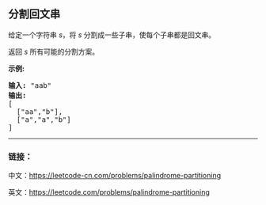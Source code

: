 ## 分割回文串

<p>给定一个字符串 <em>s</em>，将<em> s </em>分割成一些子串，使每个子串都是回文串。</p>

<p>返回 <em>s</em> 所有可能的分割方案。</p>

<p><strong>示例:</strong></p>

<pre><strong>输入:</strong>&nbsp;&quot;aab&quot;
<strong>输出:</strong>
[
  [&quot;aa&quot;,&quot;b&quot;],
  [&quot;a&quot;,&quot;a&quot;,&quot;b&quot;]
]</pre>

-----

### 链接：

中文：https://leetcode-cn.com/problems/palindrome-partitioning

英文：https://leetcode.com/problems/palindrome-partitioning
